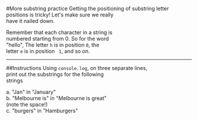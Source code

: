 #More substring practice
Getting the positioning of substring letter   
positions is tricky! Let's make sure we really  
have it nailed down.

Remember that each character in a string is  
numbered starting from 0. So for the word  
"hello", The letter `h` is in position `0`, the  
letter `e` is in position ` 1`, and so on.
***
##Instructions
Using `console.log`, on three separate lines,   
print out the substrings for the following  
strings

a. "Jan" in "January"  
b. "Melbourne is" in "Melbourne is great"  
(note the space!)  
c. "burgers" in "Hamburgers"